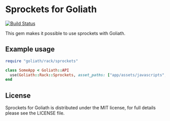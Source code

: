 # Sprockets for Goliath

[![Build Status](https://secure.travis-ci.org/moretea/goliath_rack_sprockets.png)](http://travis-ci.org/moretea/goliath_rack_sprockets)


This gem makes it possible to use sprockets with Goliath.

## Example usage

```ruby
require "goliath/rack/sprockets"

class SomeApp < Goliath::API
  use(Goliath::Rack::Sprockets, asset_paths: ["app/assets/javascripts", "app/assets/stylesheets"])
end
```

## License 

Sprockets for Goliath is distributed under the MIT license, for full details please see the LICENSE file.
